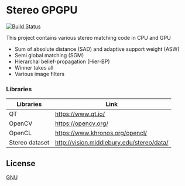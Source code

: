 # Stereo GPGPU

[![Build Status](https://travis-ci.org/joemccann/dillinger.svg?branch=master)](https://travis-ci.org/joemccann/dillinger)

This project contains various stereo matching code in CPU and GPU

  - Sum of absolute distance (SAD) and adaptive support weight (ASW)
  - Semi global matching (SGM)
  - Hierarchal belief-propagation (Hier-BP)
  - Winner takes all
  - Various image filters

### Libraries

| Libraries | Link |
| ------ | ------ |
| QT | https://www.qt.io/ |
| OpenCV | https://opencv.org/ |
| OpenCL | https://www.khronos.org/opencl/ |
| Stereo dataset | http://vision.middlebury.edu/stereo/data/ |

License
----
[GNU](https://www.gnu.org/licenses/gpl-3.0.html) 

[//]: # (These are reference links used in the body of this note and get stripped out when the markdown processor does its job. There is no need to format nicely because it shouldn't be seen. Thanks SO - http://stackoverflow.com/questions/4823468/store-comments-in-markdown-syntax)


   [dill]: <https://github.com/joemccann/dillinger>
   [git-repo-url]: <https://github.com/joemccann/dillinger.git>
   [john gruber]: <http://daringfireball.net>
   [df1]: <http://daringfireball.net/projects/markdown/>
   [markdown-it]: <https://github.com/markdown-it/markdown-it>
   [Ace Editor]: <http://ace.ajax.org>
   [node.js]: <http://nodejs.org>
   [Twitter Bootstrap]: <http://twitter.github.com/bootstrap/>
   [jQuery]: <http://jquery.com>
   [@tjholowaychuk]: <http://twitter.com/tjholowaychuk>
   [express]: <http://expressjs.com>
   [AngularJS]: <http://angularjs.org>
   [Gulp]: <http://gulpjs.com>

   [PlDb]: <https://github.com/joemccann/dillinger/tree/master/plugins/dropbox/README.md>
   [PlGh]: <https://github.com/joemccann/dillinger/tree/master/plugins/github/README.md>
   [PlGd]: <https://github.com/joemccann/dillinger/tree/master/plugins/googledrive/README.md>
   [PlOd]: <https://github.com/joemccann/dillinger/tree/master/plugins/onedrive/README.md>
   [PlMe]: <https://github.com/joemccann/dillinger/tree/master/plugins/medium/README.md>
   [PlGa]: <https://github.com/RahulHP/dillinger/blob/master/plugins/googleanalytics/README.md>
